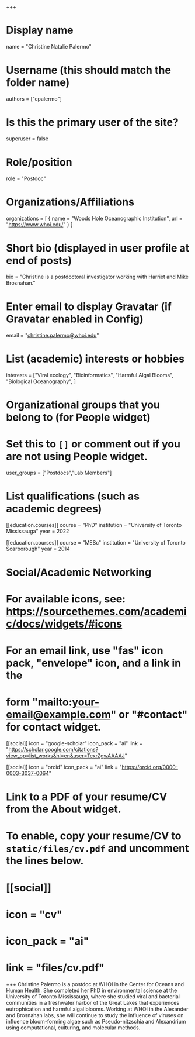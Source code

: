 +++
# Display name
name = "Christine Natalie Palermo"

# Username (this should match the folder name)
authors = ["cpalermo"]

# Is this the primary user of the site?
superuser = false

# Role/position
role = "Postdoc"

# Organizations/Affiliations
organizations = [ { name = "Woods Hole Oceanographic Institution", url = "https://www.whoi.edu/" } ]

# Short bio (displayed in user profile at end of posts)
bio = "Christine is a postdoctoral investigator working with Harriet and Mike Brosnahan."

# Enter email to display Gravatar (if Gravatar enabled in Config)
email = "christine.palermo@whoi.edu"

# List (academic) interests or hobbies
interests = ["Viral ecology", "Bioinformatics",
  "Harmful Algal Blooms",
  "Biological Oceanography",
]

# Organizational groups that you belong to (for People widget)
#   Set this to `[]` or comment out if you are not using People widget.
user_groups = ["Postdocs","Lab Members"]

# List qualifications (such as academic degrees)
[[education.courses]]
  course = "PhD"
  institution = "University of Toronto Mississauga"
  year = 2022

[[education.courses]]
  course = "MESc"
  institution = "University of Toronto Scarborough"
  year = 2014

# Social/Academic Networking
# For available icons, see: https://sourcethemes.com/academic/docs/widgets/#icons
#   For an email link, use "fas" icon pack, "envelope" icon, and a link in the
#   form "mailto:your-email@example.com" or "#contact" for contact widget.

[[social]]
  icon = "google-scholar"
  icon_pack = "ai"
  link = "https://scholar.google.com/citations?view_op=list_works&hl=en&user=TexrZgwAAAAJ"

[[social]]
  icon = "orcid"
  icon_pack = "ai"
  link = "https://orcid.org/0000-0003-3037-0064"

# Link to a PDF of your resume/CV from the About widget.
# To enable, copy your resume/CV to `static/files/cv.pdf` and uncomment the lines below.
# [[social]]
#   icon = "cv"
#   icon_pack = "ai"
#   link = "files/cv.pdf"

+++
Christine Palermo is a postdoc at WHOI in the Center for Oceans and Human Health. She completed her PhD in environmental science at the University of Toronto Mississauga, where she studied viral and bacterial communities in a freshwater harbor of the Great Lakes that experiences eutrophication and harmful algal blooms. Working at WHOI in the Alexander and Brosnahan labs, she will continue to study the influence of viruses on influence bloom-forming algae such as Pseudo-nitzschia and Alexandrium using computational, culturing, and molecular methods.
